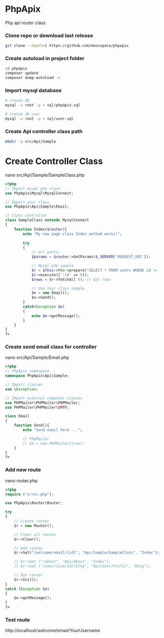 # PhpApix
Php api router class

### Clone repo or download last release
```bash
git clone --depth=1 https://github.com/moovspace/phpapix
```

### Create autoload in project folder
```bash
cd phpapix
composer update
composer dump-autoload -o
```

### Import mysql database
```bash
# create db
mysql -u root -p < sql/phpapix.sql

# cretae db user
mysql -u root -p < sql/user.sql
```

### Create Api controller class path
```bash
mkdir -p src/Api/Sample
```

# Create Controller Class
nano src/Api/Sample/SampleClass.php
```php
<?php
// Import mysql pdo class
use PhpApix\Mysql\MysqlConnect;

// Import your class
use PhpApix\Api\Sample\Email;

// Class controller
class SampleClass extends MysqlConnect
{
	function Index($router){
		echo "My new page class Index method works!";
		
		try
		{
			// Url parts: 			
			$params = $router->GetParams($_SERVER['REQUEST_URI']);

			// Mysql pdo sample			
            $r = $this->Pdo->prepare("SELECT * FROM users WHERE id != :id");
            $r->execute([':id' => 0]);
            $rows = $r->fetchAll (); // Get rows

			// Use Your class sample
			$e = new Email();
			$e->Send();
		}
		catch(Exception $e)
		{
			echo $e->getMessage();
		}
	}
}
?>
```

### Create send email class for controller
nano src/Api/Sample/Email.php
```php
<?php
// PhpApix namespace
namespace PhpApix\Api\Sample;

// Import classes
use \Exception;

// Import external composer classes
use PHPMailer\PHPMailer\PHPMailer;
use PHPMailer\PHPMailer\SMTP;

class Email
{
	function Send(){		
		echo "Send email here ...";

		// PhpMailer
		// $m = new PHPMailer(true);
	}
}
?>
```

### Add new route
nano router.php
```php
<?php
require ("error.php");

use PhpApix\Router\Router;

try
{
	// Create router
	$r = new Router();

	// Clear all routes
	$r->Clear();

	// Add routes
	$r->Set("/welcome/email/{id}", "Api/Sample/SampleClass", "Index");        

	// $r->Set ("/about", "Api/About", "Index");
	// $r->Set ("/user/{userid}/blog", "Api/User/Profil", "Blog");

	// Run router
	$r->Init();
}
catch (Exception $e)
{	
	$e->getMessage();
}
?>
```

### Test route
http://localhost/welcome/email/YourUsername
